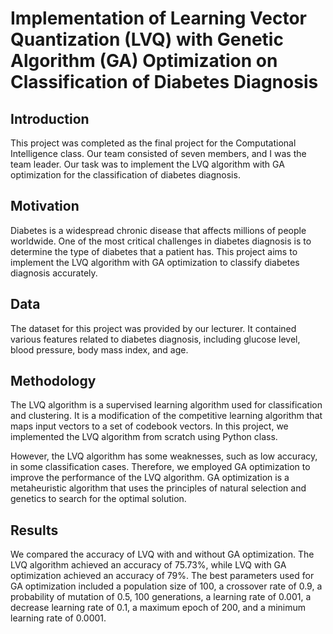 # Implementation of Learning Vector Quantization (LVQ) with Genetic Algorithm (GA) Optimization on Classification of Diabetes Diagnosis

## Introduction
This project was completed as the final project for the Computational Intelligence class. Our team consisted of seven members, and I was the team leader. Our task was to implement the LVQ algorithm with GA optimization for the classification of diabetes diagnosis.

## Motivation
Diabetes is a widespread chronic disease that affects millions of people worldwide. One of the most critical challenges in diabetes diagnosis is to determine the type of diabetes that a patient has. This project aims to implement the LVQ algorithm with GA optimization to classify diabetes diagnosis accurately.

## Data
The dataset for this project was provided by our lecturer. It contained various features related to diabetes diagnosis, including glucose level, blood pressure, body mass index, and age.

## Methodology
The LVQ algorithm is a supervised learning algorithm used for classification and clustering. It is a modification of the competitive learning algorithm that maps input vectors to a set of codebook vectors. In this project, we implemented the LVQ algorithm from scratch using Python class.

However, the LVQ algorithm has some weaknesses, such as low accuracy, in some classification cases. Therefore, we employed GA optimization to improve the performance of the LVQ algorithm. GA optimization is a metaheuristic algorithm that uses the principles of natural selection and genetics to search for the optimal solution.

## Results
We compared the accuracy of LVQ with and without GA optimization. The LVQ algorithm achieved an accuracy of 75.73%, while LVQ with GA optimization achieved an accuracy of 79%. The best parameters used for GA optimization included a population size of 100, a crossover rate of 0.9, a probability of mutation of 0.5, 100 generations, a learning rate of 0.001, a decrease learning rate of 0.1, a maximum epoch of 200, and a minimum learning rate of 0.0001.